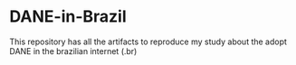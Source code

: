 # DANE-in-Brazil
This repository has all the artifacts to reproduce my study about the adopt DANE in the brazilian internet (.br)
